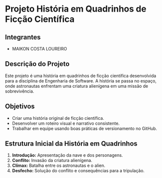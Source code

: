# Projeto História em Quadrinhos de Ficção Científica

## Integrantes
- MAIKON COSTA LOUREIRO

## Descrição do Projeto
Este projeto é uma história em quadrinhos de ficção científica desenvolvida para a disciplina de Engenharia de Software. A história se passa no espaço, onde astronautas enfrentam uma criatura alienígena em uma missão de sobrevivência.

## Objetivos
- Criar uma história original de ficção científica.
- Desenvolver um roteiro visual e narrativo consistente.
- Trabalhar em equipe usando boas práticas de versionamento no GitHub.

## Estrutura Inicial da História em Quadrinhos
1. **Introdução:** Apresentação da nave e dos personagens.
2. **Conflito:** Invasão da criatura alienígena.
3. **Clímax:** Batalha entre os astronautas e o alien.
4. **Desfecho:** Solução do conflito e consequências para a tripulação.
